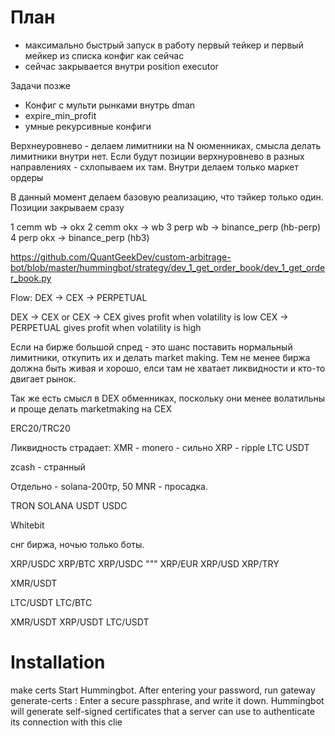 # План
* максимально быстрый запуск в работу
первый тейкер и первый мейкер из списка
конфиг как сейчас
* сейчас закрывается внутри position executor

Задачи позже
* Конфиг с мульти рынками внутрь dman
* expire_min_profit
* умные рекурсивные конфиги

Верхнеуровнево - делаем лимитники на N оюменниках, смысла делать лимитники внутри нет. Если будут позиции верхнуровнево в разных направлениях - схлопываем их там.
Внутри делаем только маркет ордеры

В данный момент делаем базовую реализацию, что тэйкер только один.
Позиции закрываем сразу

1 cemm wb -> okx
2 cemm okx -> wb
3 perp wb -> binance_perp (hb-perp)
4 perp okx -> binance_perp (hb3)

https://github.com/QuantGeekDev/custom-arbitrage-bot/blob/master/hummingbot/strategy/dev_1_get_order_book/dev_1_get_order_book.py




Flow: DEX -> CEX -> PERPETUAL

DEX -> CEX or CEX -> CEX gives profit when volatility is low
CEX -> PERPETUAL gives profit when volatility is high

Если на бирже большой спред - это шанс поставить нормальный лимитники, откупить их и делать market making.
Тем не менее биржа должна быть живая и хорошо, елси там не хватает ликвидности и кто-то двигает рынок.

Так же есть смысл в DEX обменниках, поскольку они менее волатильны и проще делать marketmaking на CEX


ERC20/TRC20

Ликвидность страдает:
XMR - monero - сильно
XRP - ripple
LTC
USDT

zcash - странный

Отдельно - 
solana-200тр, 50 MNR - просадка.

TRON
SOLANA
USDT
USDC


Whitebit

снг биржа, ночью только боты.

XRP/USDC
XRP/BTC
XRP/USDC
"""
XRP/EUR
XRP/USD
XRP/TRY


XMR/USDT

LTC/USDT
LTC/BTC



XMR/USDT
XRP/USDT
LTC/USDT



# Installation

make certs
Start Hummingbot. After entering your password, run gateway generate-certs : Enter a secure passphrase, and write it down. Hummingbot will generate self-signed certificates that a server can use to authenticate its connection with this clie